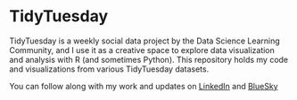# TidyTuesday
TidyTuesday is a weekly social data project by the Data Science Learning Community, and I use it as a creative space to explore data visualization and analysis with R (and sometimes Python). This repository holds my code and visualizations from various TidyTuesday datasets.

You can follow along with my work and updates on [LinkedIn](https://www.linkedin.com/in/loukas-theodosiou-phd-a690ab91/) and [BlueSky](https://bsky.app/profile/bioinformatician.bsky.social)
